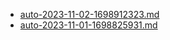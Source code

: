 * [auto-2023-11-02-1698912323.md](/docs/202311/auto-2023-11-02-1698912323.md)
* [auto-2023-11-01-1698825931.md](/docs/202311/auto-2023-11-01-1698825931.md)
